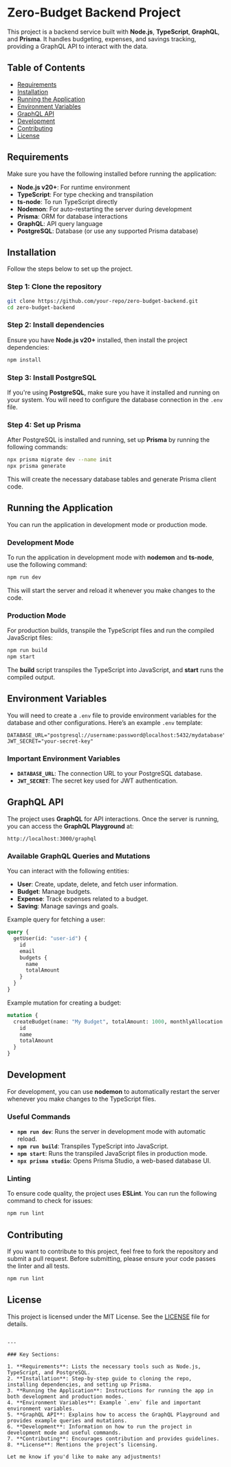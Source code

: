 # Zero-Budget Backend Project

This project is a backend service built with **Node.js**, **TypeScript**, **GraphQL**, and **Prisma**. It handles budgeting, expenses, and savings tracking, providing a GraphQL API to interact with the data.

## Table of Contents

- [Requirements](#requirements)
- [Installation](#installation)
- [Running the Application](#running-the-application)
- [Environment Variables](#environment-variables)
- [GraphQL API](#graphql-api)
- [Development](#development)
- [Contributing](#contributing)
- [License](#license)

## Requirements

Make sure you have the following installed before running the application:

- **Node.js v20+**: For runtime environment
- **TypeScript**: For type checking and transpilation
- **ts-node**: To run TypeScript directly
- **Nodemon**: For auto-restarting the server during development
- **Prisma**: ORM for database interactions
- **GraphQL**: API query language
- **PostgreSQL**: Database (or use any supported Prisma database)

## Installation

Follow the steps below to set up the project.

### Step 1: Clone the repository

```bash
git clone https://github.com/your-repo/zero-budget-backend.git
cd zero-budget-backend
```

### Step 2: Install dependencies

Ensure you have **Node.js v20+** installed, then install the project dependencies:

```bash
npm install
```

### Step 3: Install PostgreSQL

If you're using **PostgreSQL**, make sure you have it installed and running on your system. You will need to configure the database connection in the `.env` file.

### Step 4: Set up Prisma

After PostgreSQL is installed and running, set up **Prisma** by running the following commands:

```bash
npx prisma migrate dev --name init
npx prisma generate
```

This will create the necessary database tables and generate Prisma client code.

## Running the Application

You can run the application in development mode or production mode.

### Development Mode

To run the application in development mode with **nodemon** and **ts-node**, use the following command:

```bash
npm run dev
```

This will start the server and reload it whenever you make changes to the code.

### Production Mode

For production builds, transpile the TypeScript files and run the compiled JavaScript files:

```bash
npm run build
npm start
```

The **build** script transpiles the TypeScript into JavaScript, and **start** runs the compiled output.

## Environment Variables

You will need to create a `.env` file to provide environment variables for the database and other configurations. Here’s an example `.env` template:

```
DATABASE_URL="postgresql://username:password@localhost:5432/mydatabase"
JWT_SECRET="your-secret-key"
```

### Important Environment Variables

- **`DATABASE_URL`**: The connection URL to your PostgreSQL database.
- **`JWT_SECRET`**: The secret key used for JWT authentication.

## GraphQL API

The project uses **GraphQL** for API interactions. Once the server is running, you can access the **GraphQL Playground** at:

```
http://localhost:3000/graphql
```

### Available GraphQL Queries and Mutations

You can interact with the following entities:

- **User**: Create, update, delete, and fetch user information.
- **Budget**: Manage budgets.
- **Expense**: Track expenses related to a budget.
- **Saving**: Manage savings and goals.

Example query for fetching a user:

```graphql
query {
  getUser(id: "user-id") {
    id
    email
    budgets {
      name
      totalAmount
    }
  }
}
```

Example mutation for creating a budget:

```graphql
mutation {
  createBudget(name: "My Budget", totalAmount: 1000, monthlyAllocation: 200, userId: "user-id") {
    id
    name
    totalAmount
  }
}
```

## Development

For development, you can use **nodemon** to automatically restart the server whenever you make changes to the TypeScript files.

### Useful Commands

- **`npm run dev`**: Runs the server in development mode with automatic reload.
- **`npm run build`**: Transpiles TypeScript into JavaScript.
- **`npm start`**: Runs the transpiled JavaScript files in production mode.
- **`npx prisma studio`**: Opens Prisma Studio, a web-based database UI.

### Linting

To ensure code quality, the project uses **ESLint**. You can run the following command to check for issues:

```bash
npm run lint
```

## Contributing

If you want to contribute to this project, feel free to fork the repository and submit a pull request. Before submitting, please ensure your code passes the linter and all tests.

```bash
npm run lint
```

## License

This project is licensed under the MIT License. See the [LICENSE](./LICENSE) file for details.
```

---

### Key Sections:

1. **Requirements**: Lists the necessary tools such as Node.js, TypeScript, and PostgreSQL.
2. **Installation**: Step-by-step guide to cloning the repo, installing dependencies, and setting up Prisma.
3. **Running the Application**: Instructions for running the app in both development and production modes.
4. **Environment Variables**: Example `.env` file and important environment variables.
5. **GraphQL API**: Explains how to access the GraphQL Playground and provides example queries and mutations.
6. **Development**: Information on how to run the project in development mode and useful commands.
7. **Contributing**: Encourages contribution and provides guidelines.
8. **License**: Mentions the project’s licensing.

Let me know if you'd like to make any adjustments!
